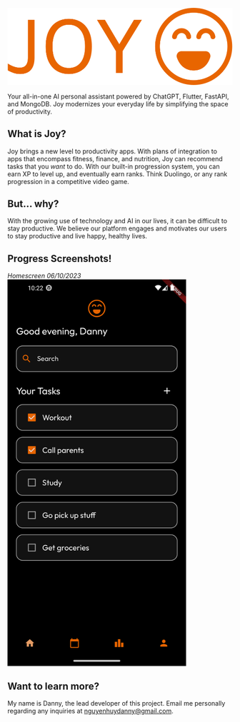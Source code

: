![Joy Logo](assets/logos/logo-no-background.png)

Your all-in-one AI personal assistant powered by ChatGPT, Flutter, FastAPI, and MongoDB. Joy modernizes your everyday life by simplifying the space of productivity. 

## What is Joy?

Joy brings a new level to productivity apps. With plans of integration to apps that encompass fitness, finance, and nutrition, Joy can recommend tasks that you *want* to do.
With our built-in progression system, you can earn XP to level up, and eventually earn ranks. Think Duolingo, or any rank progression in a competitive video game.

## But... why?

With the growing use of technology and AI in our lives, it can be difficult to stay productive. We believe our platform engages and motivates our users to stay productive and live happy, healthy lives.   

## Progress Screenshots!

<i>Homescreen 06/10/2023</i> <br />
<img src="assets/screenshots/homescreen.png" alt="Homescreen 06/10/2023" width="400" height="867" />

## Want to learn more?

My name is Danny, the lead developer of this project. Email me personally regarding any inquiries at nguyenhuydanny@gmail.com.

